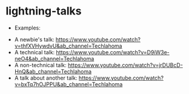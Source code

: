 # lightning-talks
- Examples: 
* A newbie's talk: https://www.youtube.com/watch?v=thfXVHywdvU&ab_channel=Techlahoma
* A technical talk: https://www.youtube.com/watch?v=D9iW3e-neO4&ab_channel=Techlahoma
* A non-technical talk: https://www.youtube.com/watch?v=jrDUBcD-HnQ&ab_channel=Techlahoma
* A talk about another talk: https://www.youtube.com/watch?v=bxTq7hOJPPU&ab_channel=Techlahoma
